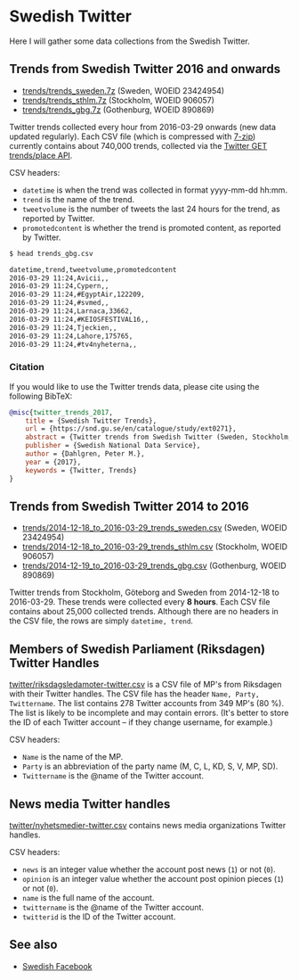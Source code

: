 # Swedish Twitter

Here I will gather some data collections from the Swedish Twitter.

## Trends from Swedish Twitter 2016 and onwards

* [trends/trends_sweden.7z](trends/trends_sweden.7z) (Sweden, WOEID 23424954)
* [trends/trends_sthlm.7z](trends/trends_sthlm.7z) (Stockholm, WOEID 906057)
* [trends/trends_gbg.7z](trends/trends_gbg.7z) (Gothenburg, WOEID 890869)

Twitter trends collected every hour from 2016-03-29 onwards (new data updated regularly). Each CSV file (which is compressed with [7-zip](https://www.7-zip.org)) currently contains about 740,000 trends, collected via the [Twitter GET trends/place API](https://dev.twitter.com/rest/reference/get/trends/place). 

CSV headers: 

- `datetime` is when the trend was collected in format yyyy-mm-dd hh:mm.
- `trend` is the name of the trend.
- `tweetvolume` is the number of tweets the last 24 hours for the trend, as reported by Twitter.
- `promotedcontent` is whether the trend is promoted content, as reported by Twitter.

```bash
$ head trends_gbg.csv

datetime,trend,tweetvolume,promotedcontent
2016-03-29 11:24,Avicii,,
2016-03-29 11:24,Cypern,,
2016-03-29 11:24,#EgyptAir,122209,
2016-03-29 11:24,#svmed,,
2016-03-29 11:24,Larnaca,33662,
2016-03-29 11:24,#KEIOSFESTIVAL16,,
2016-03-29 11:24,Tjeckien,,
2016-03-29 11:24,Lahore,175765,
2016-03-29 11:24,#tv4nyheterna,,
```

### Citation

If you would like to use the Twitter trends data, please cite using the following BibTeX:

```BibTeX
@misc{twitter_trends_2017,
    title = {Swedish Twitter Trends},
    url = {https://snd.gu.se/en/catalogue/study/ext0271},
    abstract = {Twitter trends from Swedish Twitter (Sweden, Stockholm, Göteborg). Trends collected every hour from 2016-03-29 and onwards via the GET trends/place API. Data contains datetime, name of the trend, tweet volume, and whether or not the trend is promoted content.},
    publisher = {Swedish National Data Service},
    author = {Dahlgren, Peter M.},
    year = {2017},
    keywords = {Twitter, Trends}
}
```

## Trends from Swedish Twitter 2014 to 2016

* [trends/2014-12-18_to_2016-03-29_trends_sweden.csv](trends/2014-12-18_to_2016-03-29_trends_sweden.csv) (Sweden, WOEID 23424954)
* [trends/2014-12-18_to_2016-03-29_trends_sthlm.csv](trends/2014-12-18_to_2016-03-29_trends_sthlm.csv) (Stockholm, WOEID 906057)
* [trends/2014-12-19_to_2016-03-29_trends_gbg.csv](trends/2014-12-19_to_2016-03-29_trends_gbg.csv) (Gothenburg, WOEID 890869)

Twitter trends from Stockholm, Göteborg and Sweden from 2014-12-18 to 2016-03-29. These trends were collected every **8 hours**. Each CSV file contains about 25,000 collected trends. Although there are no headers in the CSV file, the rows are simply `datetime, trend`.

## Members of Swedish Parliament (Riksdagen) Twitter Handles

[twitter/riksdagsledamoter-twitter.csv](twitter/riksdagsledamoter-twitter.csv) is a CSV file of MP's from Riksdagen with their Twitter handles. The CSV file has the header `Name, Party, Twittername`. The list contains 278 Twitter accounts from 349 MP's (80 %). The list is likely to be incomplete and may contain errors. (It's better to store the ID of each Twitter account – if they change username, for example.)

CSV headers: 

- `Name` is the name of the MP.
- `Party` is an abbreviation of the party name (M, C, L, KD, S, V, MP, SD).
- `Twittername` is the @name of the Twitter account.

## News media Twitter handles

[twitter/nyhetsmedier-twitter.csv](twitter/nyhetsmedier-twitter.csv) contains news media organizations Twitter handles.

CSV headers:

- `news` is an integer value whether the account post news (`1`) or not (`0`).
- `opinion` is an integer value whether the account post opinion pieces (`1`) or not (`0`).
- `name` is the full name of the account.
- `twittername` is the @name of the Twitter account.
- `twitterid` is the ID of the Twitter account.

## See also

- [Swedish Facebook](https://github.com/peterdalle/swedishfacebook)
